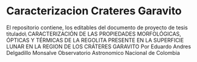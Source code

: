 # Caracterizacion Crateres Garavito
El repositorio contiene, los editables del documento de proyecto de tesis titulado\\
CARACTERIZACIÓN DE LAS PROPIEDADES MORFOLÓGICAS, ÓPTICAS
Y TÉRMICAS DE LA REGOLITA PRESENTE EN LA SUPERFICIE LUNAR
EN LA REGION DE LOS CRÁTERES GARAVITO
Por
Eduardo Andres Delgadillo Monsalve
Observatorio Astronomico Nacional de Colombia
